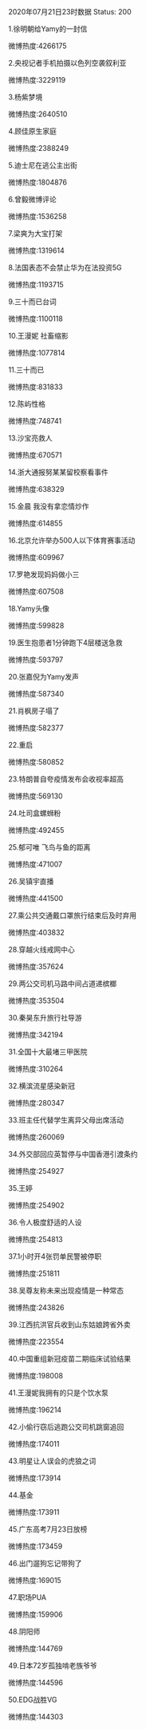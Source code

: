 2020年07月21日23时数据
Status: 200

1.徐明朝给Yamy的一封信

微博热度:4266175

2.央视记者手机拍摄以色列空袭叙利亚

微博热度:3229119

3.杨紫梦境

微博热度:2640510

4.顾佳原生家庭

微博热度:2388249

5.迪士尼在逃公主出街

微博热度:1804876

6.曾毅微博评论

微博热度:1536258

7.梁爽为大宝打架

微博热度:1319614

8.法国表态不会禁止华为在法投资5G

微博热度:1193715

9.三十而已台词

微博热度:1100118

10.王漫妮 社畜缩影

微博热度:1077814

11.三十而已

微博热度:831833

12.陈屿性格

微博热度:748741

13.沙宝亮救人

微博热度:670571

14.浙大通报努某某留校察看事件

微博热度:638329

15.金晨 我没有拿恋情炒作

微博热度:614855

16.北京允许举办500人以下体育赛事活动

微博热度:609967

17.罗艳发现妈妈做小三

微博热度:607508

18.Yamy头像

微博热度:599828

19.医生抱患者1分钟跑下4层楼送急救

微博热度:593797

20.张嘉倪为Yamy发声

微博热度:587340

21.肖枫房子塌了

微博热度:582377

22.重启

微博热度:580852

23.特朗普自夸疫情发布会收视率超高

微博热度:569130

24.吐司盒螺蛳粉

微博热度:492455

25.郁可唯 飞鸟与鱼的距离

微博热度:471007

26.吴镇宇直播

微博热度:441500

27.乘公共交通戴口罩旅行结束后及时弃用

微博热度:403832

28.穿越火线戒网中心

微博热度:357624

29.两公交司机马路中间占道递槟榔

微博热度:353504

30.秦昊东升旅行社导游

微博热度:342194

31.全国十大最堵三甲医院

微博热度:310264

32.横滨流星感染新冠

微博热度:280347

33.班主任代替学生离异父母出席活动

微博热度:260069

34.外交部回应英暂停与中国香港引渡条约

微博热度:254927

35.王婷

微博热度:254902

36.令人极度舒适的人设

微博热度:254813

37.1小时开4张罚单民警被停职

微博热度:251811

38.吴尊友称未来出现疫情是一种常态

微博热度:243826

39.江西抗洪官兵收到山东姑娘跨省外卖

微博热度:223554

40.中国重组新冠疫苗二期临床试验结果

微博热度:198008

41.王漫妮我拥有的只是个饮水泵

微博热度:196214

42.小偷行窃后逃跑公交司机跳窗追回

微博热度:174011

43.明星让人误会的虎狼之词

微博热度:173914

44.基金

微博热度:173911

45.广东高考7月23日放榜

微博热度:173459

46.出门遛狗忘记带狗了

微博热度:169015

47.职场PUA

微博热度:159906

48.阴阳师

微博热度:144769

49.日本72岁孤独啃老族爷爷

微博热度:144596

50.EDG战胜VG

微博热度:144303

